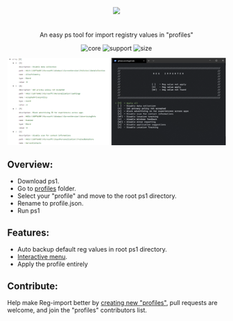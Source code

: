 
<p align="center">
  <img width="40%" align="center" src="https://github.com/SegoCode/Reg-importer/blob/master/media/logo.png">
</p>
<h1 align="center"></h1>
<p align="center">
    An easy ps tool for import registry values in "profiles" 
</p>
<p align="center">
  <a style="text-decoration:none">
    <img src="https://img.shields.io/badge/core-powershell 2.0-blue" alt="core" />
  </a>
  <a style="text-decoration:none">
    <img src="https://img.shields.io/badge/Platform%20%26%20Version%20Support-Windows%2010-blue" alt="support" />
  </a>
  <a style="text-decoration:none" >
    <img src="https://img.shields.io/github/languages/code-size/segocode/Reg-importer" alt="size" />
  </a>
</p>

![Demo](media/demoJsonConsole.png)

## Overview:

* Download ps1.
* Go to [profiles](profiles/) folder.
* Select your "profile" and move to the root ps1 directory.
* Rename to profile.json.
* Run ps1

## Features:

* Auto backup default reg values in root ps1 directory.
* [Interactive menu](https://github.com/chrisseroka/ps-menu).
* Apply the profile entirely

## Contribute:

Help make Reg-import better by [creating new "profiles"](profiles/), pull requests are welcome, and join the "profiles" contributors list.



